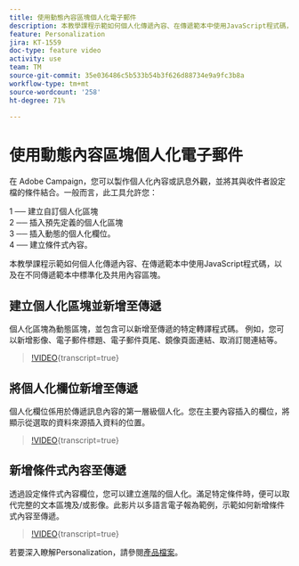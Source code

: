 ```yaml
---
title: 使用動態內容區塊個人化電子郵件
description: 本教學課程示範如何個人化傳遞內容、在傳遞範本中使用JavaScript程式碼，以及在不同傳遞範本中標準化及共用內容區塊。
feature: Personalization
jira: KT-1559
doc-type: feature video
activity: use
team: TM
source-git-commit: 35e036486c5b533b54b3f626d88734e9a9fc3b8a
workflow-type: tm+mt
source-wordcount: '258'
ht-degree: 71%

---
```



# 使用動態內容區塊個人化電子郵件

在 Adobe Campaign，您可以製作個人化內容或訊息外觀，並將其與收件者設定檔的條件結合。一般而言，此工具允許您：

1 ── 建立自訂個人化區塊\
2 ── 插入預先定義的個人化區塊\
3 ── 插入動態的個人化欄位。\
4 ── 建立條件式內容。

本教學課程示範如何個人化傳遞內容、在傳遞範本中使用JavaScript程式碼，以及在不同傳遞範本中標準化及共用內容區塊。

## 建立個人化區塊並新增至傳遞

個人化區塊為動態區塊，並包含可以新增至傳遞的特定轉譯程式碼。 例如，您可以新增影像、電子郵件標題、電子郵件頁尾、鏡像頁面連結、取消訂閱連結等。

>[!VIDEO](https://video.tv.adobe.com/v/24924?quality=12&learn=on){transcript=true}

## 將個人化欄位新增至傳遞

個人化欄位係用於傳遞訊息內容的第一層級個人化。您在主要內容插入的欄位，將顯示從選取的資料來源插入資料的位置。

>[!VIDEO](https://video.tv.adobe.com/v/24925?quality=12&learn=on){transcript=true}

## 新增條件式內容至傳遞

透過設定條件式內容欄位，您可以建立進階的個人化。滿足特定條件時，便可以取代完整的文本區塊及/或影像。此影片以多語言電子報為範例，示範如何新增條件式內容至傳遞。

>[!VIDEO](https://video.tv.adobe.com/v/24926?quality=12&learn=on){transcript=true}

若要深入瞭解Personalization，請參閱[產品檔案](https://experienceleague.adobe.com/docs/campaign-classic/using/sending-messages/personalizing-deliveries/about-personalization.html?lang=en)。
